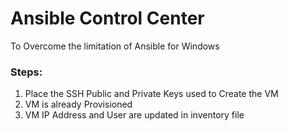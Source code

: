 # Ansible Control Center

To Overcome the limitation of Ansible for Windows

### Steps:

1. Place the SSH Public and Private Keys used to Create the VM
2. VM is already Provisioned
3. VM IP Address and User are updated in inventory file
